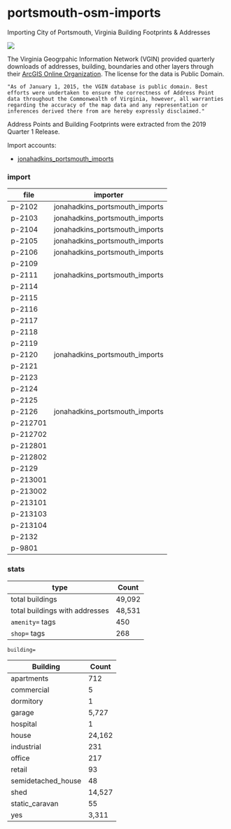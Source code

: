 # portsmouth-osm-imports
Importing City of Portsmouth, Virginia Building Footprints & Addresses  

![](https://raw.githubusercontent.com/jonahadkins/portsmouth-osm-imports/master/portsmouthva.PNG)

The Virginia Geogrpahic Information Network (VGIN) provided quarterly downloads of addresses, building, boundaries and other layers through their [ArcGIS Online Organization](https://vgin.maps.arcgis.com/home/index.html). The license for the data is Public Domain.  

```"As of January 1, 2015, the VGIN database is public domain. Best efforts were undertaken to ensure the correctness of Address Point data throughout the Commonwealth of Virginia, however, all warranties regarding the accuracy of the map data and any representation or inferences derived there from are hereby expressly disclaimed."```  

Address Points and Building Footprints were extracted from the 2019 Quarter 1 Release.

Import accounts:
- [jonahadkins_portsmouth_imports](https://www.openstreetmap.org/user/jonahadkins_portsmouth_imports)
### import

| file  |   importer |
| ------------- | ------------- |
| p-2102  | jonahadkins_portsmouth_imports  |
| p-2103  | jonahadkins_portsmouth_imports |
| p-2104  |  jonahadkins_portsmouth_imports |
| p-2105  |  jonahadkins_portsmouth_imports |
| p-2106  | jonahadkins_portsmouth_imports  |
| p-2109  |   |
| p-2111  | jonahadkins_portsmouth_imports  |
| p-2114  |   |
| p-2115  |   |
| p-2116  |   |
| p-2117  |   |
| p-2118  |   |
| p-2119  |   |
| p-2120  | jonahadkins_portsmouth_imports  |
| p-2121  |   |
| p-2123  |   |
| p-2124  |   |
| p-2125  |   |
| p-2126  |  jonahadkins_portsmouth_imports |
| p-212701  |   |
| p-212702  |   |
| p-212801  |   |
| p-212802  |   |
| p-2129  |   |
| p-213001  |   |
| p-213002  |   |
| p-213101  |   |
| p-213103  |   |
| p-213104  |   |
| p-2132  |   |
| p-9801  |   |

### stats

| type  |   Count |
| ------------- | ------------- |
| total buildings  | 49,092  |
| total buildings with addresses  | 48,531  |
|  `amenity=` tags  | 450 |
| `shop=` tags  | 268  |

`building=`

| Building  |   Count |
| ------------- | ------------- |
| apartments  | 712  |
| commercial  | 5  |
| dormitory  | 1  |
| garage  | 5,727  |
| hospital | 1 |
| house  | 24,162  |
| industrial  | 231  |
| office  | 217  |
| retail  | 93 |
| semidetached_house  | 48 |
| shed  | 14,527 |
| static_caravan  | 55 |
| yes  | 3,311  |

